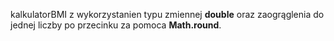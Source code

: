 kalkulatorBMI z wykorzystanien typu zmiennej **double** oraz zaogrąglenia do jednej liczby po przecinku za pomoca **Math.round**.
